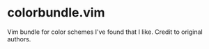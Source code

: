 colorbundle.vim
===============

Vim bundle for color schemes I've found that I like.  Credit to original authors.
